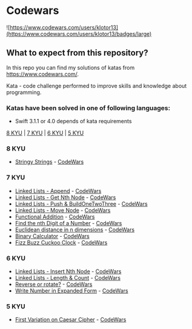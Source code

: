 # Codewars

![https://www.codewars.com/users/klotor13](https://www.codewars.com/users/klotor13/badges/large)

## What to expect from this repository?

In this repo you can find my solutions of katas from https://www.codewars.com/.

Kata - code challenge performed to improve skills and knowledge about programming.

### Katas have been solved in one of following languages:
+ Swift 3.1.1 or 4.0 depends of kata requirements

[8 KYU](#8KYU) | [7 KYU](#7KYU) | [6 KYU](#6KYU) | [5 KYU](#5KYU)

### <a name="8KYU">8 KYU</a>
* [Stringy Strings](Codewars/Basic/StringyStrings.swift) - [CodeWars](http://www.codewars.com/kata/563b74ddd19a3ad462000054)

### <a name="7KYU">7 KYU</a>
* [Linked Lists - Append](Codewars/LinkedList/LinkedList.swift) - [CodeWars](https://www.codewars.com/kata/55d17ddd6d7868493e000074)
* [Linked Lists - Get Nth Node](Codewars/LinkedList/LinkedList.swift) - [CodeWars](https://www.codewars.com/kata/55befc42bfe4d13ab1000007)
* [Linked Lists - Push & BuildOneTwoThree](Codewars/LinkedList/LinkedList.swift) - [CodeWars](https://www.codewars.com/kata/55be95786abade3c71000079)
* [Linked Lists - Move Node](Codewars/Basic/LinkedList.swift) - [CodeWars](https://www.codewars.com/kata/55da347204760ba494000038/)
* [Functional Addition](Codewars/Basic/FunctionalAddition.swift) - [CodeWars](https://www.codewars.com/kata/538835ae443aae6e03000547)
* [Find the nth Digit of a Number](Codewars/Basic/FindDigit.swift) - [CodeWars](https://www.codewars.com/kata/find-the-nth-digit-of-a-number/swift)
* [Euclidean distance in n dimensions](Codewars/Basic/EuclideanDistance.swift) - [CodeWars](https://www.codewars.com/kata/595877be60d17855980013d3/)
* [Binary Calculator](Codewars/Basic/BinaryCalculator.swift) - [CodeWars](https://www.codewars.com/kata/546ba103f0cf8f7982000df4/)
* [Fizz Buzz Cuckoo Clock](Codewars/7KYU/FizzBuzzCuckooClock.swift) - [CodeWars](https://www.codewars.com/kata/58485a43d750d23bad0000e6)

### <a name="6KYU">6 KYU</a>
* [Linked Lists - Insert Nth Node](Codewars/LinkedList/LinkedList.swift) - [CodeWars](https://www.codewars.com/kata/55cacc3039607536c6000081)
* [Linked Lists - Length & Count](Codewars/LinkedList/LinkedList.swift) - [CodeWars](https://www.codewars.com/kata/55beec7dd347078289000021)
* [Reverse or rotate?](Codewars/Basic/ReverseOrRotate.swift) - [CodeWars](https://www.codewars.com/kata/56b5afb4ed1f6d5fb0000991)
* [Write Number in Expanded Form](Codewars/Basic/ExpandedForm.swift) - [CodeWars](https://www.codewars.com/kata/5842df8ccbd22792a4000245)

### <a name="5KYU">5 KYU</a>
* [First Variation on Caesar Cipher](Codewars/Basic/CaesarCipher.swift) - [CodeWars](https://www.codewars.com/kata/5508249a98b3234f420000fb)
